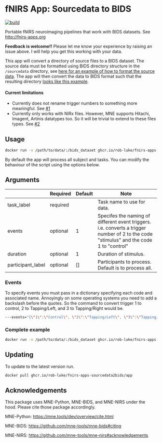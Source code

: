 # fNIRS App: Sourcedata to BIDS

[![build](https://github.com/rob-luke/fnirs-apps-sourcedata2bids/actions/workflows/ghregistry.yml/badge.svg)](https://github.com/rob-luke/fnirs-apps-sourcedata2bids/actions/workflows/ghregistry.yml)

Portable fNIRS neuroimaging pipelines that work with BIDS datasets. See http://fnirs-apps.org

**Feedback is welcome!!** Please let me know your experience by raising an issue above. I will help you get this working with your data.

This app will convert a directory of source files to a BIDS dataset.
The source data must be formatted using BIDS directory structure in the `/sourcedata` directory,
see [here for an example of how to format the source data](https://github.com/rob-luke/BIDS-NIRS-Tapping/tree/00-Raw-data).
The app will then convert the data to BIDS format such that the resulting directory [looks like this example](https://github.com/rob-luke/BIDS-NIRS-Tapping/tree/master).


#### Current limitations


* Currently does not rename trigger numbers to something more meaningful. See [#1](https://github.com/rob-luke/fnirs-apps-sourcedata2bids/issues/1)
* Currently only works with NIRx files. However, MNE supports Hitachi, Imagent, Artinis datatypes too. So it will be trivial to extend to these files types.  See [#2](https://github.com/rob-luke/fnirs-apps-sourcedata2bids/issues/2)


## Usage

```bash
docker run -v /path/to/data/:/bids_dataset ghcr.io/rob-luke/fnirs-apps-sourcedata2bids/app --task_label="Example"
```

By default the app will process all subject and tasks.
You can modify the behaviour of the script using the options below.


## Arguments

|                   | Required | Default | Note                                                   |
|-------------------|----------|---------|--------------------------------------------------------|
| task_label        | required |         | Task name to use for data.                             |
| events            | optional | 1       | Specifes the naming of different event triggers. i.e. converts a trigger number of 2 to the code "stimulus" and the code 1 to "control"                               |
| duration          | optional | 1       | Duration of stimulus.                                  |
| participant_label | optional | []      | Participants to process. Default is to process all.    |


### Events

To specify events you must pass in a dictionary specifying each code and associated name.
Annoyingly on some operating systems you need to add a backslash before the quotes.
So the command to convert trigger 1 to control, 2 to Tapping/Left, and 3 to Tapping/Right
would be.

```bash
---events="{\"1\":\"Control\", \"2\":\"Tapping/Left\", \"3\":\"Tapping/Right\"}"
```


### Complete example

```bash
docker run -v /path/to/data/:/bids_dataset ghcr.io/rob-luke/fnirs-apps-sourcedata2bids/app --task_label="ListeningTask" --duration=5 ---events="{\"1\":\"Control\", \"2\":\"Sound/Left\", \"3\":\"Sound/Right\"}"
```

## Updating

To update to the latest version run.

```bash
docker pull ghcr.io/rob-luke/fnirs-apps-sourcedata2bids/app
```


Acknowledgements
----------------

This package uses MNE-Python, MNE-BIDS, and MNE-NIRS under the hood. Please cite those package accordingly.

MNE-Python: https://mne.tools/dev/overview/cite.html

MNE-BIDS: https://github.com/mne-tools/mne-bids#citing

MNE-NIRS: https://github.com/mne-tools/mne-nirs#acknowledgements
